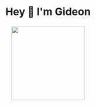 <br clear="both">

<h1 align="center">Hey 👋 I'm Gideon</h1>

###

<div align="center">
  <img height="200" src="https://media.giphy.com/media/eCSLYksOOnMNf7Klb3/giphy.gif"  />
</div>

###
